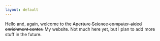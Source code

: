 ```yaml
---
layout: default
---
```

Hello and, again, welcome to the <strike>Aperture Science computer-aided enrichment center.</strike> My website. Not much here yet, but I plan to add more stuff in the future.
